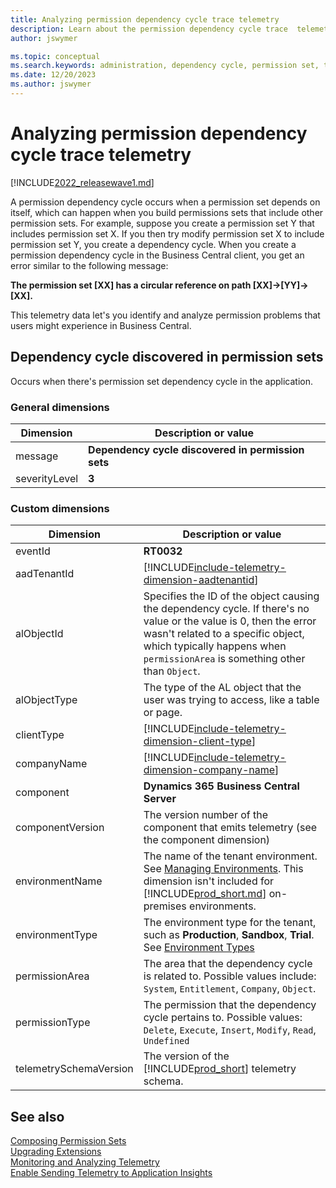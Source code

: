 ```yaml
---
title: Analyzing permission dependency cycle trace telemetry
description: Learn about the permission dependency cycle trace  telemetry in Business Central  
author: jswymer

ms.topic: conceptual
ms.search.keywords: administration, dependency cycle, permission set, telemetry
ms.date: 12/20/2023
ms.author: jswymer
---
```

# Analyzing permission dependency cycle trace telemetry

[!INCLUDE[2022_releasewave1.md](../includes/2022_releasewave1.md)]

A permission dependency cycle occurs when a permission set depends on itself, which can happen when you build permissions sets that include other permission sets. For example, suppose you create a permission set Y that includes permission set X. If you then try modify permission set X to include permission set Y, you create a dependency cycle. When you create a permission dependency cycle in the Business Central client, you get an error similar to the following message:

**The permission set [XX] has a circular reference on path [XX]->[YY]->[XX].**

This telemetry data let's you identify and analyze permission problems that users might experience in Business Central.

## Dependency cycle discovered in permission sets

Occurs when there's permission set dependency cycle in the application.

### General dimensions

|Dimension|Description or value|
|---------|-----|
|message|**Dependency cycle discovered in permission sets**|
|severityLevel|**3**|

### Custom dimensions

|Dimension|Description or value|
|---------|-----|
|eventId|**RT0032**|
|aadTenantId|[!INCLUDE[include-telemetry-dimension-aadtenantid](../includes/include-telemetry-dimension-aadtenantid.md)]|
|alObjectId|Specifies the ID of the object causing the dependency cycle. If there's no value or the value is 0, then the error wasn't related to a specific object, which typically happens when `permissionArea` is something other than `Object`. |
|alObjectType|The type of the AL object that the user was trying to access, like a table or page. |
|clientType|[!INCLUDE[include-telemetry-dimension-client-type](../includes/include-telemetry-dimension-client-type.md)]|
|companyName|[!INCLUDE[include-telemetry-dimension-company-name](../includes/include-telemetry-dimension-company-name.md)]|
|component|**Dynamics 365 Business Central Server**|
|componentVersion|The version number of the component that emits telemetry (see the component dimension)|
|environmentName|The name of the tenant environment. See [Managing Environments](tenant-admin-center-environments.md). This dimension isn't included for [!INCLUDE[prod_short.md](../includes/prod_short.md)] on-premises environments.|
|environmentType|The environment type for the tenant, such as **Production**, **Sandbox**, **Trial**. See [Environment Types](tenant-admin-center-environments.md#types-of-environments)|
|permissionArea|The area that the dependency cycle is related to. Possible values include: `System`, `Entitlement`, `Company`, `Object`.|
|permissionType|The permission that the dependency cycle pertains to. Possible values: `Delete`, `Execute`, `Insert`, `Modify`, `Read`, `Undefined` |
|telemetrySchemaVersion|The version of the [!INCLUDE[prod_short](../developer/includes/prod_short.md)] telemetry schema.|

<!--
{"errorMessage":"You do not have the following permission: Allow Action Automate","aadTenantId":"common","component":"Dynamics 365 Business Central Server","environmentType":"Production","telemetrySchemaVersion":"1.0","eventId":"RT0031","componentVersion":"21.0.42152.0","companyName":"CRONUS International Ltd.","clientType":"WebClient","alObjectId":"0","alObjectType":"System","permissionType":"Execute","permissionArea":"System"}
-->

## See also

[Composing Permission Sets](../developer/devenv-permissionset-composing.md)  
[Upgrading Extensions](../developer/devenv-upgrading-extensions.md)  
[Monitoring and Analyzing Telemetry](telemetry-overview.md)  
[Enable Sending Telemetry to Application Insights](telemetry-enable-application-insights.md)  